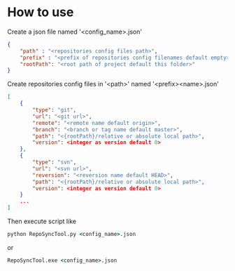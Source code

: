 # How to use
Create a json file named '\<config_name\>.json'
```json
{
    "path" : "<repositories config files path>",
    "prefix" : "<prefix of repositories config filenames default empty>",
    "rootPath": "<root path of project default this folder>"
}
```

Create repositories config files in '\<path\>' named '\<prefix\>\<name\>.json'
```json
[
    {
        "type": "git",
        "url": "<git url>",
        "remote": "<remote name default origin>",
        "branch": "<branch or tag name default master>",
        "path": "<{rootPath}/relative or absolute local path>",
        "version": <integer as version default 0>
    },
    {
        "type": "svn",
        "url": "<svn url>",
        "reversion": "<reversion name default HEAD>",
        "path": "<{rootPath}/relative or absolute local path>",
        "version": <integer as version default 0>
    }
    ...
]
```
Then execute script like
```cmd
python RepoSyncTool.py <config_name>.json
```
or
```cmd
RepoSyncTool.exe <config_name>.json
```

